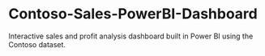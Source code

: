 # Contoso-Sales-PowerBI-Dashboard
Interactive sales and profit analysis dashboard built in Power BI using the Contoso dataset.
